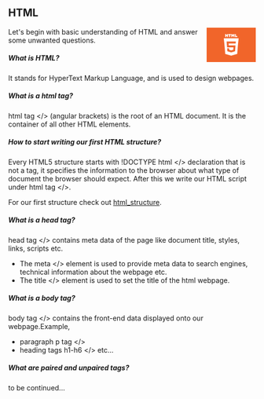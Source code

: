 ## HTML


<img src = "html5.jpeg" width = 100px height = 70px align = "right"/>


Let's begin with basic understanding of HTML and answer some unwanted questions.

##### What is HTML?

It stands for HyperText Markup Language, and is used to design webpages.

##### What is a html tag?

html tag </> (angular brackets) is the root of an HTML document. It is the container of all other HTML elements.

##### How to start writing our first HTML structure?

Every HTML5 structure starts with !DOCTYPE html </> declaration that is not a tag, it specifies the information to the browser about what type of document the browser should expect. After this we write our HTML script under html tag </>.

For our first structure check out <a href = "html_structure.html">html_structure</a>.

##### What is a head tag?

head tag </> contains meta data of the page like document title, styles, links, scripts etc.
- The meta </> element is used to provide meta data to search engines, technical information about the webpage etc.
- The title </> element is used to set the title of the html webpage.	

##### What is a body tag?

body tag </> contains the front-end data displayed onto our webpage.Example, 

- paragraph p tag </> 
- heading tags h1-h6 </> etc...

##### What are paired and unpaired tags?

to be continued...
 
